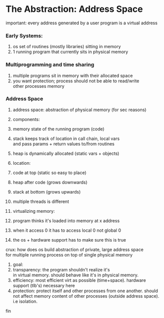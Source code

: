 # The Abstraction: Address Space

important: every address generated by a user program is a virtual address

### Early Systems:
1. os set of routines (mostly libraries) sitting in memory
1. 1 running program that currently sits in physical memory

### Multiprogramming and time sharing
1. multiple programs sit in memory with their allocated space
1. you want protection; process should not be able to read/write  
 other processes memory

### Address Space
1. address space: abstraction of physical memory (for sec reasons)
1. components:
 1. memory state of the running program (code)
 1. stack keeps track of location in call chain, local vars  
     and pass params + return values to/from routines
 1. heap is dynamically allocated (static vars + objects)

1. location:
 1. code at top (static so easy to place)
 1. heap after code (grows downwards)
 1. stack at bottom (grows upwards)
 1. multiple threads is different

1. virtualizing memory:
 1. program thinks it's loaded into memory at x address
 1. when it access 0 it has to access local 0 not global 0
 1. the os + hardware support has to make sure this is true

crux: how does os build abstraction of private, large address space  
for multiple running process on top of single physical memory

1. goal:
 1. transparency: the program shouldn't realize it's  
     in virtual memory. should behave like it's in physical memory.
 1. efficiency: most efficient virt as possible (time+space). hardware 
     support (tlb's) necessary here
 1. protection: protect itself and other processes from one another. 
     should not affect memory content of other processes (outside 
     address space). i.e isolation.

fin
